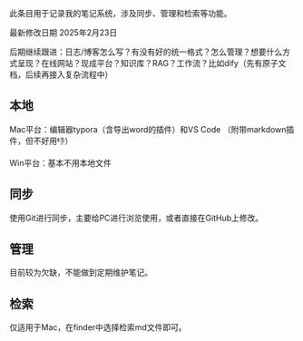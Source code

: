 此条目用于记录我的笔记系统，涉及同步、管理和检索等功能。

最新修改日期 2025年2月23日

后期继续跟进：日志/博客怎么写？有没有好的统一格式？怎么管理？想要什么方式呈现？在线网站？现成平台？知识库？RAG？工作流？比如dify（先有原子文档，后续再接入复杂流程中）

## 本地

Mac平台：编辑器typora（含导出word的插件）和VS Code （附带markdown插件，但不好用👎）

Win平台：基本不用本地文件

## 同步

使用Git进行同步，主要给PC进行浏览使用，或者直接在GitHub上修改。

## 管理

目前较为欠缺，不能做到定期维护笔记。

## 检索

仅适用于Mac，在finder中选择检索md文件即可。